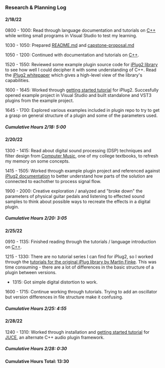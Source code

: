 ### Research & Planning Log
#### 2/18/22
0800 - 1000: Read through language documentation and tutorials on [C++](www.cplusplus.com) while writing small programs in Visual Studio to test my learning.

1030 - 1050: Prepared [README.md](./README.md) and [capstone-proposal.md](./capstone-proposal.md)

1050 - 1200: Continued with documentation and tutorials on [C++](www.cplusplus.com).

1520 - 1550: Reviewed some example plugin source code for [iPlug2 library](https://iplug2.github.io/) to see how well I could decipher it with some understanding of C++. Read the [iPlug2 whitepaper](https://raw.githubusercontent.com/iPlug2/iPlug2/master/Documentation/Papers/WAC2018.pdf) which gives a high-level view of the library's capabilities.

1600 - 1645: Worked through [getting started tutorial](https://github.com/iPlug2/iPlug2/wiki/02_Getting_started_windows) for iPlug2. Succesfully opened example project in Visual Studio and built standalone and VST3 plugins from the example project.

1645 - 1700: Explored various examples included in plugin repo to try to get a grasp on general structure of a plugin and some of the parameters used.

##### Cumulative Hours 2/18: 5:00

#### 2/20/22
1300 - 1415: Read about digital sound processing (DSP) techniques and filter design from [Computer Music](https://www.amazon.com/Computer-Music-Synthesis-Composition-Performance/dp/0028646827), one of my college textbooks, to refresh my memory on some concepts.

1415 - 1505: Worked through example plugin project and referenced against [iPlug2 documentation](https://iplug2.github.io/iPlug2/index.html) to better understand how parts of the solution are connected to eachother to process signal flow.

1900 - 2000: Creative exploration / analyzed and "broke down" the parameters of physical guitar pedals and listening to effected sound samples to think about possible ways to recreate the effects in a digital plugin.

##### Cumulative Hours 2/20: 3:05

#### 2/25/22
0910 - 1135: Finished reading through the tutorials / language introduction on [C++](www.cplusplus.com).

1215 - 1330: There are no tutorial series I can find for iPlug2, so I worked through the [tutorials for the original iPlug library by Martin Finke](http://www.martin-finke.de/blog/tags/making_audio_plugins.html). This was time consuming - there are a lot of differences in the basic structure of a plugin between versions.
* 1315: Got simple digital distortion to work.

1600 - 1715: Continue working through tutorials. Trying to add an oscillator but version differences in file structure make it confusing.

##### Cumulative Hours 2/25: 4:55

#### 2/28/22
1240 - 1310: Worked through installation and [getting started tutorial](https://docs.juce.com/master/tutorial_new_projucer_project.html) for [JUCE](https://juce.com/), an alternate C++ audio plugin framework.

##### Cumulative Hours 2/28: 0:30

#### Cumulative Hours Total: 13:30